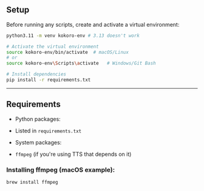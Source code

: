 ## Setup

Before running any scripts, create and activate a virtual environment:

```bash
python3.11 -m venv kokoro-env # 3.13 doesn't work

# Activate the virtual environment
source kokoro-env/bin/activate  # macOS/Linux
# or
source kokoro-env\Scripts\activate   # Windows/Git Bash

# Install dependencies
pip install -r requirements.txt
````

---

## Requirements

* Python packages:

* Listed in `requirements.txt`
* System packages:

* `ffmpeg` (if you're using TTS that depends on it)

### Installing ffmpeg (macOS example):

```bash
brew install ffmpeg
```
